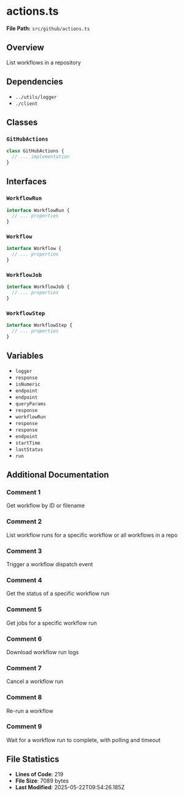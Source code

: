 # actions.ts

**File Path:** `src/github/actions.ts`

## Overview

List workflows in a repository

## Dependencies

- `../utils/logger`
- `./client`

## Classes

### `GitHubActions`

```typescript
class GitHubActions {
  // ... implementation
}
```

## Interfaces

### `WorkflowRun`

```typescript
interface WorkflowRun {
  // ... properties
}
```

### `Workflow`

```typescript
interface Workflow {
  // ... properties
}
```

### `WorkflowJob`

```typescript
interface WorkflowJob {
  // ... properties
}
```

### `WorkflowStep`

```typescript
interface WorkflowStep {
  // ... properties
}
```

## Variables

- `logger`
- `response`
- `isNumeric`
- `endpoint`
- `endpoint`
- `queryParams`
- `response`
- `workflowRun`
- `response`
- `response`
- `endpoint`
- `startTime`
- `lastStatus`
- `run`

## Additional Documentation

### Comment 1

Get workflow by ID or filename

### Comment 2

List workflow runs for a specific workflow or all workflows in a repo

### Comment 3

Trigger a workflow dispatch event

### Comment 4

Get the status of a specific workflow run

### Comment 5

Get jobs for a specific workflow run

### Comment 6

Download workflow run logs

### Comment 7

Cancel a workflow run

### Comment 8

Re-run a workflow

### Comment 9

Wait for a workflow run to complete, with polling and timeout

## File Statistics

- **Lines of Code**: 219
- **File Size**: 7089 bytes
- **Last Modified**: 2025-05-22T09:54:26.185Z

